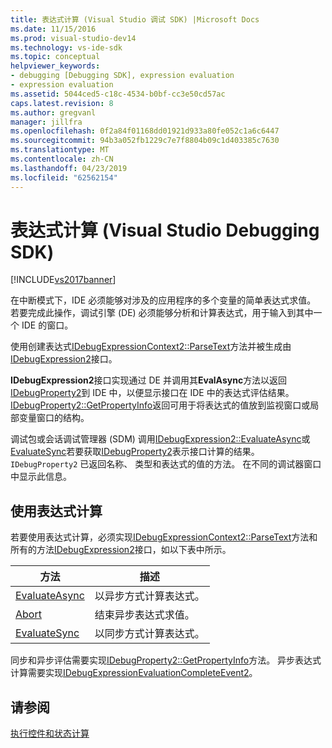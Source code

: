 ```yaml
---
title: 表达式计算 (Visual Studio 调试 SDK) |Microsoft Docs
ms.date: 11/15/2016
ms.prod: visual-studio-dev14
ms.technology: vs-ide-sdk
ms.topic: conceptual
helpviewer_keywords:
- debugging [Debugging SDK], expression evaluation
- expression evaluation
ms.assetid: 5044ced5-c18c-4534-b0bf-cc3e50cd57ac
caps.latest.revision: 8
ms.author: gregvanl
manager: jillfra
ms.openlocfilehash: 0f2a84f01168dd01921d933a80fe052c1a6c6447
ms.sourcegitcommit: 94b3a052fb1229c7e7f8804b09c1d403385c7630
ms.translationtype: MT
ms.contentlocale: zh-CN
ms.lasthandoff: 04/23/2019
ms.locfileid: "62562154"
---
```

# <a name="expression-evaluation-visual-studio-debugging-sdk"></a>表达式计算 (Visual Studio Debugging SDK)
[!INCLUDE[vs2017banner](../../includes/vs2017banner.md)]

在中断模式下，IDE 必须能够对涉及的应用程序的多个变量的简单表达式求值。 若要完成此操作，调试引擎 (DE) 必须能够分析和计算表达式，用于输入到其中一个 IDE 的窗口。  
  
 使用创建表达式[IDebugExpressionContext2::ParseText](../../extensibility/debugger/reference/idebugexpressioncontext2-parsetext.md)方法并被生成由[IDebugExpression2](../../extensibility/debugger/reference/idebugexpression2.md)接口。  
  
 **IDebugExpression2**接口实现通过 DE 并调用其**EvalAsync**方法以返回[IDebugProperty2](../../extensibility/debugger/reference/idebugproperty2.md)到 IDE 中，以便显示接口在 IDE 中的表达式评估结果。 [IDebugProperty2::GetPropertyInfo](../../extensibility/debugger/reference/idebugproperty2-getpropertyinfo.md)返回可用于将表达式的值放到监视窗口或局部变量窗口的结构。  
  
 调试包或会话调试管理器 (SDM) 调用[IDebugExpression2::EvaluateAsync](../../extensibility/debugger/reference/idebugexpression2-evaluateasync.md)或[EvaluateSync](../../extensibility/debugger/reference/idebugexpression2-evaluatesync.md)若要获取[IDebugProperty2](../../extensibility/debugger/reference/idebugproperty2.md)表示接口计算的结果。 `IDebugProperty2` 已返回名称、 类型和表达式的值的方法。 在不同的调试器窗口中显示此信息。  
  
## <a name="using-expression-evaluation"></a>使用表达式计算  
 若要使用表达式计算，必须实现[IDebugExpressionContext2::ParseText](../../extensibility/debugger/reference/idebugexpressioncontext2-parsetext.md)方法和所有的方法[IDebugExpression2](../../extensibility/debugger/reference/idebugexpression2.md)接口，如以下表中所示。  
  
|方法|描述|  
|------------|-----------------|  
|[EvaluateAsync](../../extensibility/debugger/reference/idebugexpression2-evaluateasync.md)|以异步方式计算表达式。|  
|[Abort](../../extensibility/debugger/reference/idebugexpression2-abort.md)|结束异步表达式求值。|  
|[EvaluateSync](../../extensibility/debugger/reference/idebugexpression2-evaluatesync.md)|以同步方式计算表达式。|  
  
 同步和异步评估需要实现[IDebugProperty2::GetPropertyInfo](../../extensibility/debugger/reference/idebugproperty2-getpropertyinfo.md)方法。 异步表达式计算需要实现[IDebugExpressionEvaluationCompleteEvent2](../../extensibility/debugger/reference/idebugexpressionevaluationcompleteevent2.md)。  
  
## <a name="see-also"></a>请参阅  
 [执行控件和状态计算](../../extensibility/debugger/execution-control-and-state-evaluation.md)
